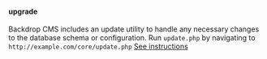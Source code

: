 #### upgrade

Backdrop CMS includes an update utility to handle any necessary changes to the database schema or configuration. 
Run `update.php` by navigating to `http://example.com/core/update.php` [See instructions](https://backdropcms.org/upgrade)
